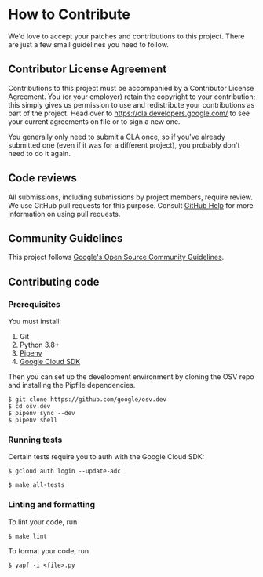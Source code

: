 # How to Contribute

We'd love to accept your patches and contributions to this project. There are
just a few small guidelines you need to follow.

## Contributor License Agreement

Contributions to this project must be accompanied by a Contributor License
Agreement. You (or your employer) retain the copyright to your contribution;
this simply gives us permission to use and redistribute your contributions as
part of the project. Head over to <https://cla.developers.google.com/> to see
your current agreements on file or to sign a new one.

You generally only need to submit a CLA once, so if you've already submitted one
(even if it was for a different project), you probably don't need to do it
again.

## Code reviews

All submissions, including submissions by project members, require review. We
use GitHub pull requests for this purpose. Consult
[GitHub Help](https://help.github.com/articles/about-pull-requests/) for more
information on using pull requests.

## Community Guidelines

This project follows
[Google's Open Source Community Guidelines](https://opensource.google.com/conduct/).

## Contributing code

### Prerequisites
You must install:
1. Git
1. Python 3.8+
1. [Pipenv](https://pipenv.pypa.io/en/latest/)
1. [Google Cloud SDK](https://cloud.google.com/sdk)

Then you can set up the development environment by cloning the OSV repo and
installing the Pipfile dependencies.


```shell
$ git clone https://github.com/google/osv.dev
$ cd osv.dev
$ pipenv sync --dev
$ pipenv shell
```

### Running tests
Certain tests require you to auth with the Google Cloud SDK:

```shell
$ gcloud auth login --update-adc
```

```shell
$ make all-tests
```

### Linting and formatting
To lint your code, run

```shell
$ make lint
```

To format your code, run
```shell
$ yapf -i <file>.py
```
